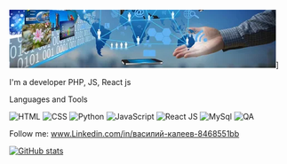 ![Header](https://github.com/VasKaleev/VasKaleev/blob/main/assets/i.webp)]

I'm a developer PHP, JS, React js

Languages and Tools

![HTML](https://img.shields.io/badge/HTML-yellow?style=flat&logo=HTML)
![CSS](https://img.shields.io/badge/CSS-yellowgreen?style=flat&logo=CSS)
![Python](https://img.shields.io/badge/CSS-yellow?style=flat&logo=Python)
![JavaScript](https://img.shields.io/badge/JS-success?style=flat&logo=JavaScript)
![React JS](https://img.shields.io/badge/Reactjs-green?style=flat&logo=React)
![MySql](https://img.shields.io/badge/SQL-orange?style=flat&logo=MySQl)
![QA](https://img.shields.io/badge/QA-blue?style=flat)

Follow me: www.Linkedin.com/in/василий-калеев-8468551bb

[![GitHub stats](https://github-readme-stats.vercel.app/api?username=VasKaleev&show_icons=true&theme=radical)](https://github.com/anuraghazra/github-readme-stats)



